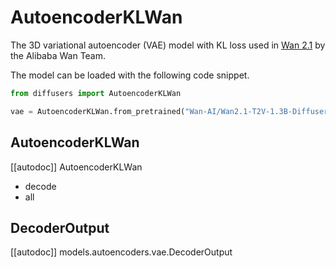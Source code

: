 <!-- Copyright 2025 The HuggingFace Team. All rights reserved.

Licensed under the Apache License, Version 2.0 (the "License"); you may not use this file except in compliance with
the License. You may obtain a copy of the License at

http://www.apache.org/licenses/LICENSE-2.0

Unless required by applicable law or agreed to in writing, software distributed under the License is distributed on
an "AS IS" BASIS, WITHOUT WARRANTIES OR CONDITIONS OF ANY KIND, either express or implied. See the License for the
specific language governing permissions and limitations under the License. -->

# AutoencoderKLWan

The 3D variational autoencoder (VAE) model with KL loss used in [Wan 2.1](https://github.com/Wan-Video/Wan2.1) by the Alibaba Wan Team.

The model can be loaded with the following code snippet.

```python
from diffusers import AutoencoderKLWan

vae = AutoencoderKLWan.from_pretrained("Wan-AI/Wan2.1-T2V-1.3B-Diffusers", subfolder="vae", torch_dtype=torch.float32)
```

## AutoencoderKLWan

[[autodoc]] AutoencoderKLWan
  - decode
  - all

## DecoderOutput

[[autodoc]] models.autoencoders.vae.DecoderOutput
